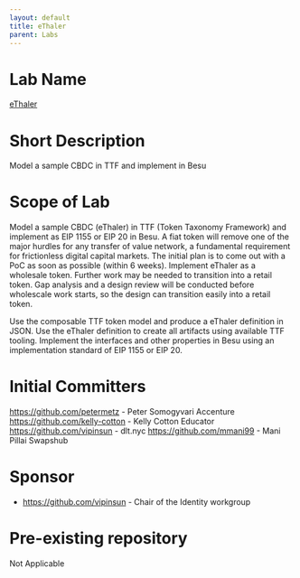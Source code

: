 ```yaml
---
layout: default
title: eThaler
parent: Labs
---
```

# Lab Name
[eThaler](https://github.com/hyperledger-labs/eThaler)

# Short Description
Model a sample CBDC  in TTF and implement in Besu   

# Scope of Lab

Model a sample CBDC (eThaler) in TTF (Token Taxonomy Framework) and implement as EIP 1155 or EIP 20 in Besu. A fiat token will remove one of the major hurdles for any transfer of value network, a fundamental requirement for frictionless digital capital markets. The initial plan is to come out with a PoC as soon as possible (within 6 weeks). Implement eThaler as a wholesale token. Further work may be needed to transition into a retail token. Gap analysis and a design review will be conducted before wholescale work starts, so the design can transition easily into a retail token.


Use the composable TTF token model and produce a eThaler definition in JSON.
Use the eThaler definition to create all artifacts using available TTF tooling.
Implement the interfaces and other properties in Besu using an implementation standard of EIP 1155 or EIP 20.

# Initial Committers

https://github.com/petermetz - Peter Somogyvari Accenture
https://github.com/kelly-cotton - Kelly Cotton Educator
https://github.com/vipinsun - dlt.nyc
https://github.com/mmani99 - Mani Pillai Swapshub

# Sponsor

- https://github.com/vipinsun - Chair of the Identity workgroup

# Pre-existing repository
Not Applicable
